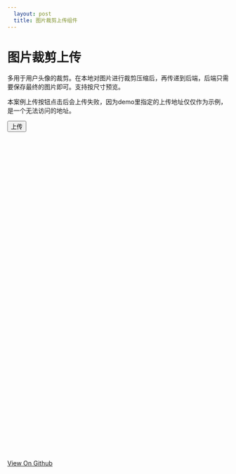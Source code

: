 ```yaml
---
  layout: post
  title: 图片裁剪上传组件
---
```


# 图片裁剪上传

多用于用户头像的裁剪。在本地对图片进行裁剪压缩后，再传递到后端，后端只需要保存最终的图片即可。支持按尺寸预览。

本案例上传按钮点击后会上传失败，因为demo里指定的上传地址仅仅作为示例，是一个无法访问的地址。

<style>
    #avg {z-index:999;position:absolute;top:5px;left:5px;font-size:12px;color:#000;}
}
</style>


<button onclick="imageCliper.submit();">上传</button>

<div id="headImage" style="width:730px;height:730px;margin-left: 10px;">

</div>

<script src="/resource/2015/headimagecliper/headImageCliper.js"></script>
<script>
    window.onload = function(){

        var container = document.getElementById('headImage');
        window.imageCliper = new HeadImageCliper({
            container: container, //上传界面的容器，原生dom
            flashUrl: '/resource/2015/headimagecliper/headImageCliper.swf?v=0527', //上传flash的地址,加上版本号，防止flash被缓存
            width: container.clientWidth, //flash的宽度
            height: container.clientHeight, //flash的高度
            uploadUrl: '/resource/2015/headimagecliper/upload.php', //上传路径
            file: 'file', //上传的字段名，默认为file
            isPreview: true, //是否显示预览图
            previewSize: '180|100|50', //预览图尺寸。'200|100'代表显示200*200和100*100的预览图。注意预览图的尺寸如果过大，可能会超出flash的可视范围，此时应该设置不显示预览图或者增大flash的宽高度
            resourceUrl: '/resource/2015/headimagecliper/' //flash包含的按钮、光标等静态文件的放置路径
        });

        imageCliper.bind("complete",function(evt, response){
            alert('上传成功，请查看console');
            console.log('jsjsjsjsjsjsjsjsjsjsjsjsjsjsjs**********complete', response);
        });

        imageCliper.bind("error",function(evt, response){
            alert('上传失败，请查看console');
            console.log('jsjsjsjsjsjsjsjsjsjsjsjsjsjsjs**********error', response);
        });

        //imageCliper.setImageSrc('http://127.0.0.1/imageCliper/demo/img_1432626207571.jpg'); 设置默认图片地址

    }
</script>

<footer>
    <a href="https://github.com/libmw/headImageCliper">View On Github</a>
</footer>